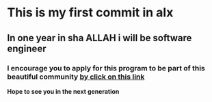 # This is my first commit in alx

## In one year in sha ALLAH i will be software engineer
### I encourage you to apply for this program to be part of this beautiful community [by click on this link](alxafrica.com)
**Hope to see you in the next generation**
